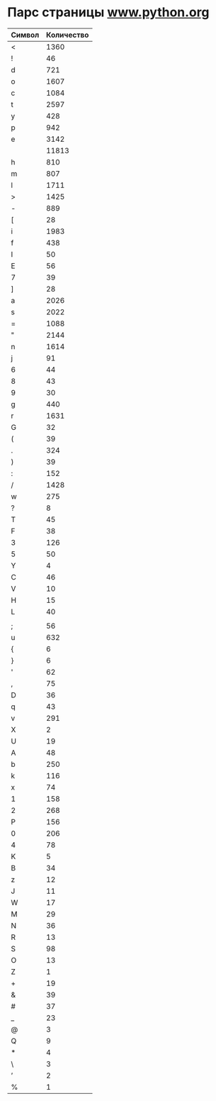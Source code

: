 # Парс страницы www.python.org
| Символ | Количество |
|--------|------------|
| < | 1360 |
| ! | 46 |
| d | 721 |
| o | 1607 |
| c | 1084 |
| t | 2597 |
| y | 428 |
| p | 942 |
| e | 3142 |
|   | 11813 |
| h | 810 |
| m | 807 |
| l | 1711 |
| > | 1425 | 
| - | 889 |
| [ | 28 |
| i | 1983 |
| f | 438 |
| I | 50 |
| E | 56 |
| 7 | 39 |
| ] | 28 |
| a | 2026 |
| s | 2022 |
| = | 1088 |
| " | 2144 |
| n | 1614 |
| j | 91 |
| 6 | 44 |
| 8 | 43 |
| 9 | 30 |
| g | 440 |
| r | 1631 |
| G | 32 |
| ( | 39 |
| . | 324 |
| ) | 39 |
| : | 152 |
| / | 1428 |
| w | 275 |
| ? | 8 |
| T | 45 |
| F | 38 |
| 3 | 126 |
| 5 | 50 |
| Y | 4 |
| C | 46 |
| V | 10 |
| H | 15 |
| L | 40 |
| | | 8 |
| ; | 56 |
| u | 632 |
| { | 6 |
| } | 6 |
| ' | 62 |
| , | 75 |
| D | 36 |
| q | 43 |
| v | 291 |
| X | 2 |
| U | 19 |
| A | 48 |
| b | 250 |
| k | 116 |
| x | 74 |
| 1 | 158 |
| 2 | 268 |
| P | 156 |
| 0 | 206 |
| 4 | 78 |
| K | 5 |
| B | 34 |
| z | 12 |
| J | 11 |
| W | 17 |
| M | 29 |
| N | 36 |
| R | 13 |
| S | 98 |
| O | 13 |
| Z | 1 |
| + | 19 |
| & | 39 |
| # | 37 |
| _ | 23 |
| @ | 3 |
| Q | 9 |
| * | 4 |
| \ | 3 |
| ’ | 2 |
| % | 1 |
